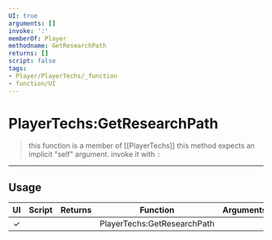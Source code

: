 ```yaml
---
UI: true
arguments: []
invoke: ':'
memberOf: Player
methodname: GetResearchPath
returns: []
script: false
tags:
- Player/PlayerTechs/_function
- function/UI
---
```

# PlayerTechs:GetResearchPath
> this function is a member of [[PlayerTechs]]
> this method expects an implicit "self" argument. invoke it with `:`
-----
## Usage
|  UI | Script | Returns | Function | Arguments |
|:---:|:------:|-------:|:--------:|:---------|
|✓| ||PlayerTechs:GetResearchPath||
